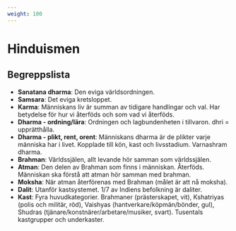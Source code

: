 ```yaml
---
weight: 100
---
```


# Hinduismen

## Begreppslista

* **Sanatana dharma**: Den eviga världsordningen.
* **Samsara**: Det eviga kretsloppet.
* **Karma**: Människans liv är summan av tidigare handlingar och val. Har betydelse för hur vi återföds och som vad vi återföds.
* **Dharma - ordning/lära**: Ordningen och lagbundenheten i tillvaron. dhri = upprätthålla.
* **Dharma - plikt, rent, orent**: Människans dharma är de plikter varje människa har i livet. Kopplade till kön, kast och livsstadium. Varnashram dharma.
* **Brahman**: Världssjälen, allt levande hör samman som världssjälen.
* **Atman**: Den delen av Brahman som finns i människan. Återföds. Människan ska förstå att atman hör samman med brahman.
* **Moksha**: När atman återförenas med Brahman (målet är att nå moksha).
* **Dalit**: Utanför kastsystemet. 1/7 av Indiens befolkning är daliter.
* **Kast**: Fyra huvudkategorier. Brahmaner (prästerskapet, vit), Kshatriyas (polis och militär, röd), Vaishyas (hantverkare/köpmän/bönder, gul), Shudras (tjänare/konstnärer/arbetare/musiker, svart). Tusentals kastgrupper och underkaster.
